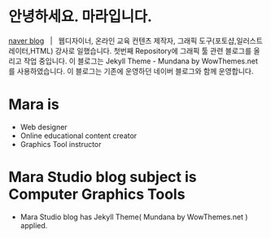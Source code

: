 # 안녕하세요. 마라입니다.
[naver blog](https://blog.naver.com/marasyl) &nbsp; | &nbsp;
웹디자이너, 온라인 교육 컨텐츠 제작자, 그래픽 도구(포토샵,일러스트레이터,HTML) 강사로 일했습니다.
첫번째 Repository에 그래픽 툴 관련 블로그를 올리고 작업 중입니다.
이 블로그는 Jekyll Theme - Mundana by WowThemes.net 를 사용하였습니다.
이 블로그는 기존에 운영하던 네이버 블로그와 함께 운영합니다.

# Mara is

+ Web designer
+ Online educational content creator
+ Graphics Tool instructor

# Mara Studio blog subject is Computer Graphics Tools

+ Mara Studio blog has Jekyll Theme( Mundana by WowThemes.net ) applied.
